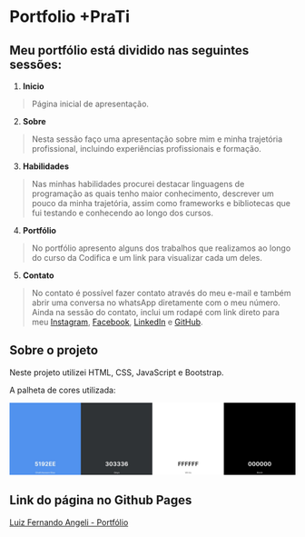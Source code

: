 # Portfolio +PraTi

## Meu portfólio está dividido nas seguintes sessões:
1) __Inicio__
>Página inicial de apresentação.

2) __Sobre__
>Nesta sessão faço uma apresentação sobre mim e minha trajetória profissional, incluindo experiências profissionais e formação.

3) __Habilidades__
>Nas minhas habilidades procurei destacar linguagens de programação as quais tenho maior conhecimento, descrever
>um pouco da minha trajetória, assim como frameworks e bibliotecas que fui testando e conhecendo ao longo dos cursos.

4) __Portfólio__
>No portfólio apresento alguns dos trabalhos que realizamos ao longo do curso da Codifica e um link para visualizar cada um deles.

5) __Contato__
> No contato é possível fazer contato através do meu e-mail e também abrir uma conversa no whatsApp diretamente com o meu número.
> Ainda na sessão do contato, inclui um rodapé com link direto para meu [Instagram](https://www.instagram.com/luizfernando.angeli/), [Facebook](https://www.facebook.com/luizfernando.angeli/), [LinkedIn](https://www.linkedin.com/in/luiz-fernando-angeli/) e [GitHub](https://github.com/fernando-angeli/).

## Sobre o projeto
Neste projeto utilizei HTML, CSS, JavaScript e Bootstrap.

A palheta de cores utilizada:

![Paleta de cores utilizadas no projeto.](https://github.com/fernando-angeli/PortfolioMaisPraTi/blob/master/image/paleta%20de%20cores.jpg?raw=true)


## Link do página no Github Pages
[Luiz Fernando Angeli - Portfólio](https://fernando-angeli.github.io/PortfolioMaisPraTi/#)
